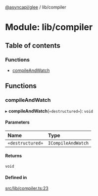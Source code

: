 [@asyncapi/glee](../README.md) / lib/compiler

# Module: lib/compiler

## Table of contents

### Functions

- [compileAndWatch](lib_compiler.md#compileandwatch)

## Functions

### compileAndWatch

▸ **compileAndWatch**(`«destructured»`): `void`

#### Parameters

| Name | Type |
| :------ | :------ |
| `«destructured»` | `ICompileAndWatch` |

#### Returns

`void`

#### Defined in

[src/lib/compiler.ts:23](https://github.com/asyncapi/glee/blob/1972258/src/lib/compiler.ts#L23)
